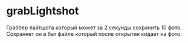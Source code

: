 # grabLightshot
Граббер лайтшота который может за 2 секунды сохранить 10 фото. Сохраняет он в бат файле который после открытия кидает на фото.
